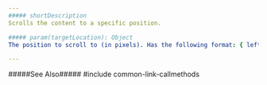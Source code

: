 ```yaml
---
##### shortDescription
Scrolls the content to a specific position.

##### param(targetLocation): Object
The position to scroll to (in pixels). Has the following format: { left: *value1*, top: *value2* }.

---
```

#####See Also#####
#include common-link-callmethods